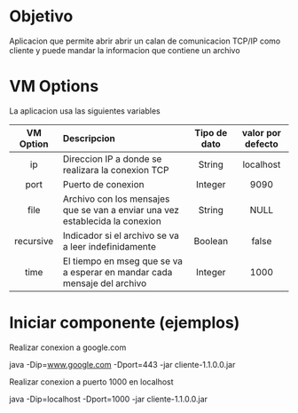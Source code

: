 # Objetivo

Aplicacion que permite abrir abrir un calan de comunicacion TCP/IP como cliente y puede mandar la informacion que contiene un archivo

# VM Options

La aplicacion usa las siguientes variables

| VM Option | Descripcion                                                                  | Tipo de dato | valor por defecto |
|:---------:|:-----------------------------------------------------------------------------|:------------:|:-----------------:|
|    ip     | Direccion IP a donde se realizara la conexion TCP                            |    String    |     localhost     |
|   port    | Puerto de conexion                                                           |   Integer    |       9090        |
|   file    | Archivo con los mensajes que se van a enviar una vez establecida la conexion |    String    |       NULL        |
| recursive | Indicador si el archivo se va a leer indefinidamente                         |   Boolean    |       false       |
|   time    | El tiempo en mseg que se va a esperar en mandar cada mensaje del archivo     |   Integer    |       1000        |

# Iniciar componente (ejemplos)

Realizar conexion a google.com

java -Dip=www.google.com -Dport=443 -jar cliente-1.1.0.0.jar

Realizar conexion a puerto 1000 en localhost

java -Dip=localhost -Dport=1000 -jar cliente-1.1.0.0.jar